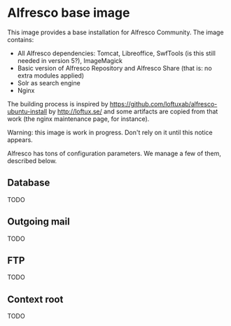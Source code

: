 # Alfresco base image 

This image provides a base installation for Alfresco Community. The image contains:

* All Alfresco dependencies: Tomcat, Libreoffice, SwfTools (is this still needed in version 5?), ImageMagick
* Basic version of Alfresco Repository and Alfresco Share (that is: no extra modules applied)
* Solr as search engine
* Nginx

The building process is inspired by https://github.com/loftuxab/alfresco-ubuntu-install by http://loftux.se/ and 
some artifacts are copied from that work (the nginx maintenance page, for instance).

Warning: this image is work in progress. Don't rely on it until this notice appears.

Alfresco has tons of configuration parameters. We manage a few of them, described below.
 
## Database 

TODO

## Outgoing mail

TODO

## FTP

TODO
 
## Context root

TODO





